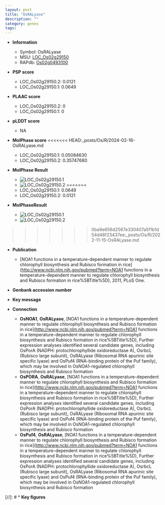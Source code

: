 ```yaml
---
layout: post
title: "OsRALyase"
description: ""
category: genes
tags: 
---
```


* **Information**  
    + Symbol: OsRALyase  
    + MSU: [LOC_Os02g29150](http://rice.plantbiology.msu.edu/cgi-bin/ORF_infopage.cgi?orf=LOC_Os02g29150)  
    + RAPdb: [Os02g0493100](http://rapdb.dna.affrc.go.jp/viewer/gbrowse_details/irgsp1?name=Os02g0493100)  

* **PSP score**  
    + LOC_Os02g29150.2: 0.0121 
    + LOC_Os02g29150.1: 0.0649 

* **PLAAC score**  
    + LOC_Os02g29150.2: 0 
    + LOC_Os02g29150.1: 0 

* **pLDDT score**
    + NA


* **MolPhase score**
<<<<<<< HEAD:_posts/Os/R/2024-02-16-OsRALyase.md
    + LOC_Os02g29150.1: 0.05084630
    + LOC_Os02g29150.2: 0.35747680

* **MolPhase Result**
    + ![LOC_Os02g29150.1](https://304243504.github.io/Pictures/LOC_Os02g/LOC_Os02g29150.1.png)
    + ![LOC_Os02g29150.2](https://304243504.github.io/Pictures/LOC_Os02g/LOC_Os02g29150.2.png)
=======
    + LOC_Os02g29150.1: 0.0649
    + LOC_Os02g29150.2: 0.0121

* **MolPhaseResult**
    + ![LOC_Os02g29150.1](https://ricepsp.github.io/pictures/LOC_Os02g/LOC_Os02g29150.1.png)
    + ![LOC_Os02g29150.2](https://ricepsp.github.io/pictures/LOC_Os02g/LOC_Os02g29150.2.png)
>>>>>>> 0ba9e656d2567e330407a5f1b1d54d48f23437ee:_posts/Os/R/2022-11-15-OsRALyase.md

* **Publication**  
    + [NOA1 functions in a temperature-dependent manner to regulate chlorophyll biosynthesis and Rubisco formation in rice](http://www.ncbi.nlm.nih.gov/pubmed?term=NOA1 functions in a temperature-dependent manner to regulate chlorophyll biosynthesis and Rubisco formation in rice%5BTitle%5D), 2011, PLoS One.

* **Genbank accession number**  

* **Key message**  

* **Connection**  
    + __OsNOA1__, __OsRALyase__, [NOA1 functions in a temperature-dependent manner to regulate chlorophyll biosynthesis and Rubisco formation in rice](http://www.ncbi.nlm.nih.gov/pubmed?term=NOA1 functions in a temperature-dependent manner to regulate chlorophyll biosynthesis and Rubisco formation in rice%5BTitle%5D), Further expression analyses identified several candidate genes, including OsPorA (NADPH: protochlorophyllide oxidoreductase A), OsrbcL (Rubisco large subunit), OsRALyase (Ribosomal RNA apurinic site specific lyase) and OsPuf4 (RNA-binding protein of the Puf family), which may be involved in OsNOA1-regulated chlorophyll biosynthesis and Rubisco formation
    + __OsPORA__, __OsRALyase__, [NOA1 functions in a temperature-dependent manner to regulate chlorophyll biosynthesis and Rubisco formation in rice](http://www.ncbi.nlm.nih.gov/pubmed?term=NOA1 functions in a temperature-dependent manner to regulate chlorophyll biosynthesis and Rubisco formation in rice%5BTitle%5D), Further expression analyses identified several candidate genes, including OsPorA (NADPH: protochlorophyllide oxidoreductase A), OsrbcL (Rubisco large subunit), OsRALyase (Ribosomal RNA apurinic site specific lyase) and OsPuf4 (RNA-binding protein of the Puf family), which may be involved in OsNOA1-regulated chlorophyll biosynthesis and Rubisco formation
    + __OsPuf4__, __OsRALyase__, [NOA1 functions in a temperature-dependent manner to regulate chlorophyll biosynthesis and Rubisco formation in rice](http://www.ncbi.nlm.nih.gov/pubmed?term=NOA1 functions in a temperature-dependent manner to regulate chlorophyll biosynthesis and Rubisco formation in rice%5BTitle%5D), Further expression analyses identified several candidate genes, including OsPorA (NADPH: protochlorophyllide oxidoreductase A), OsrbcL (Rubisco large subunit), OsRALyase (Ribosomal RNA apurinic site specific lyase) and OsPuf4 (RNA-binding protein of the Puf family), which may be involved in OsNOA1-regulated chlorophyll biosynthesis and Rubisco formation

[//]: # * **Key figures**  


